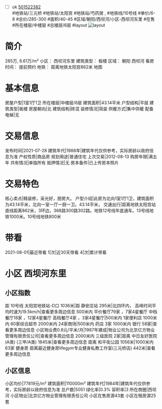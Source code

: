 - [ ] ok [501522382](https://bj.5i5j.com/ershoufang/501522382.html)  
 #地铁站/三元桥 #地铁站/太阳宫 #地铁站/芍药居 ,  #地铁线/10号线
#单价/6-8 #总价/285-300 #面积/40-45   #区域/朝阳/西坝河/小区-西坝河东里 #在售 #所在楼层/中楼层 #总楼层/6层 #layout 
![layout](http://image2a.5i5j.com/scm/HOUSE_CUSTOMER/c83156bc6faa4fe1ba82ff2ac98d4062.jpg_P5.jpg) 
# 简介 
 285万,  6.61万/m² 
小区： 西坝河东里
建筑类型： 板楼
区域： 朝阳 西坝河
看房时间： 提前预约
地铁： 距离地铁太阳宫862米 地图
# 基本信息 
 房屋户型|1室1厅1卫
所在楼层|中楼层/6层
建筑面积|43.14平米
户型结构|平层
建筑类型|板楼
房屋朝向|北
建筑结构|砖混
装修情况|简装
供暖方式|集中供暖
配备电梯|无
# 交易信息 
 发布时间|2021-07-28
建筑年代|1988年|建筑年代仅供参考，实际房龄以政府信息为准
产权性质|商品房
规划用途|普通住宅
上次交易|2012-08-13
购房年限|满五年
共有情况|单独所有
抵押情况|无
房本备件|已上传房本照片
# 交易特色 
 核心卖点|精装修，采光好，厨房大。
户型介绍|此房为北向1室1厅1卫，建筑面积为43.14平米，北向一室一厅一厨一卫。43.14平米，
交通出行|距离地铁太阳宫站直线距离862米，3环边，368路300路302路。地铁12号线年底通车。13号线地铁1000米。10号线地铁800米
# 带看 
 2021-08-01|最近带看	 1|次|近30天带看	 4|次|累计带看
# 小区 西坝河东里
## 小区指数 
 距 10号线 太阳宫地铁站-D口 1036米|距 静安庄站 295米|北四环内， 高峰时间平均时速为19.5km/h|查看更多周边信息
500米内 平价餐厅79家 ，7家4星餐厅
中档餐厅18家 ，12家4星餐厅
高档餐厅4家 ，3家4星餐厅|500米内 1家便利店
1000米内 60家综合超市
2000米内 24家商场|500米内 药店 3家
1000米内 银行 58家|查看更多周边信息
小区物业费0.8元/平米/月|1987年建成|物业公司为北京亿方物业管理有限责任公司|查看更多周边信息
2000米内 三级医院 2家|距离 中日友好医院(A类) (三甲/A类) 1845米|查看更多周边信息
距离 和平街公园 1056米|1000米内 63家 健身房
距离最近健身房lifegym专业健身私教工作室(三元桥店) 442米|查看更多周边信息
## 小区信息 
 小区均价|77819元/m²
建筑面积|110000m²
建筑年代|1984年|建筑年代仅供参考，实际房龄以政府信息为准
总户数|5051
绿化率|0.3%
容积率|3
所在商圈|西坝河
小区物业|北京亿方物业管理有限责任公司
小区在售房源43套
小区在租房源25套
